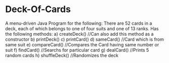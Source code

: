 # Deck-Of-Cards


A menu-driven Java Program for the following: There are 52 cards in
a deck, each of which belongs to one of four suits and one of 13 ranks.
Has the following methods:
 a) createDeck() //Can also add this  method as a constructor
 b) printDeck()
 c) printCard()
 d) sameCard() //Card which is from same suit
 e) compareCard() //Compares the Card having same number or suit
 f) findCard() //Searchs for particular card
 g) dealCard() //Prints 5 random cards
 h) shuffleDeck() //Randomizes the deck
